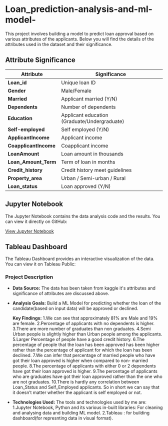 # Loan_prediction-analysis-and-ml-model-

This project involves building a model to predict loan approval based on various attributes of the applicants. Below you will find the details of the attributes used in the dataset and their significance.

## Attribute Significance

| Attribute          | Significance                          |
|--------------------|---------------------------------------|
| **Loan_id**        | Unique loan ID                        |
| **Gender**         | Male/Female                           |
| **Married**        | Applicant married (Y/N)               |
| **Dependents**     | Number of dependents                  |
| **Education**      | Applicant education (Graduate/Undergraduate) |
| **Self-employed**  | Self employed (Y/N)                   |
| **ApplicantIncome**| Applicant income                      |
| **CoapplicantIncome** | Coapplicant income                 |
| **LoanAmount**     | Loan amount in thousands              |
| **Loan_Amount_Term** | Term of loan in months             |
| **Credit_history** | Credit history meet guidelines        |
| **Property_area**  | Urban / Semi-urban / Rural            |
| **Loan_status**    | Loan approved (Y/N)                   |

## Jupyter Notebook

The Jupyter Notebook contains the data analysis code and the results. You can view it directly on GitHub:

[View Jupyter Notebook](./loan_analysis_ml.ipynb)

## Tableau Dashboard

The Tableau Dashboard provides an interactive visualization of the data. You can view it on Tableau Public:


### Project Description

- **Data Source:**
  The data has been taken from kaggle it's attributes and significance of attributes are discussed above.
  
- **Analysis Goals:**
  Build a ML Model for predicting whether the loan of the candidate(based on input data) will be approved or declined.

  **Key Findings:**
1.We can see that approximately 81% are Male and 19% are female.
2.Percentage of applicants with no dependents is higher.
3.There are more number of graduates than non graduates.
4.Semi Urban people is slightly higher than Urban people among the applicants.
5.Larger Percentage of people have a good credit history.
6.The percentage of people that the loan has been approved has been higher rather than the percentage of applicant for which the loan has been declined.
7.We can infer that percentage of married people who have got their loan approved is higher when compared to non- married people.
8.The percentage of applicants with either 0 or 2 dependents have got their loan approved is higher.
9.The percentage of applicants who are graduates have got their loan approved rather than the one who are not graduates.
10.There is hardly any correlation between Loan_Status and Self_Employed applicants. So in short we can say that it doesn’t matter whether the applicant is self employed or not.
- **Technologies Used:** The tools and technologies used by me are:
  1.Jupyter Notebook, Python and its various in-built libraries: For cleaning and analysing data and building ML model.
  2.Tableau : for building dashboard(for represnting data in visual format).
